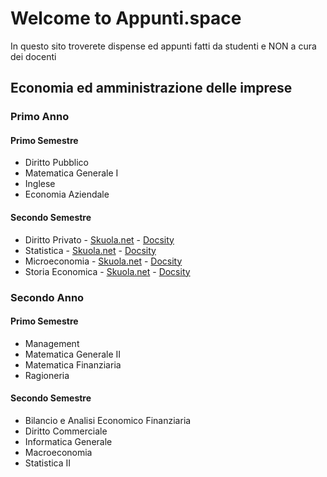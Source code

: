 # Welcome to Appunti.space

In questo sito troverete dispense ed appunti fatti da studenti e NON a cura dei docenti

## Economia ed amministrazione delle imprese

### Primo Anno
#### Primo Semestre

- Diritto Pubblico 
- Matematica Generale I 
- Inglese
- Economia Aziendale

#### Secondo Semestre

- Diritto Privato - [Skuola.net](http://bit.ly/dispensa_dirittoprivato) - [Docsity](http://bit.ly/dirpriv_docsity)
- Statistica - [Skuola.net](http://bit.ly/formulario_statistica) - [Docsity]()
- Microeconomia - [Skuola.net](http://bit.ly/prove_risolte_microeconomia) - [Docsity](http://bit.ly/micro_docsity)
- Storia Economica - [Skuola.net](http://bit.ly/stoeco_skuola_net) - [Docsity](http://bit.ly/stoeco_docsity)

### Secondo Anno
#### Primo Semestre

- Management
- Matematica Generale II
- Matematica Finanziaria
- Ragioneria

#### Secondo Semestre

- Bilancio e Analisi Economico Finanziaria
- Diritto Commerciale
- Informatica Generale
- Macroeconomia
- Statistica II

